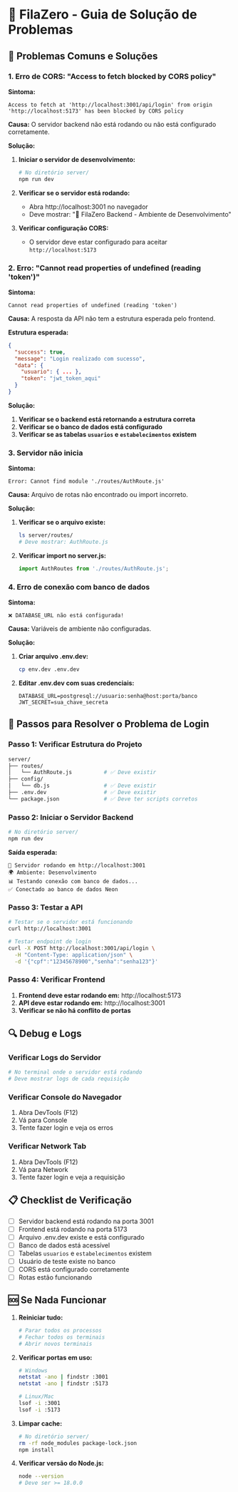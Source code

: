# 🔧 FilaZero - Guia de Solução de Problemas

## 🚨 Problemas Comuns e Soluções

### 1. **Erro de CORS: "Access to fetch blocked by CORS policy"**

**Sintoma:**
```
Access to fetch at 'http://localhost:3001/api/login' from origin 'http://localhost:5173' has been blocked by CORS policy
```

**Causa:** O servidor backend não está rodando ou não está configurado corretamente.

**Solução:**
1. **Iniciar o servidor de desenvolvimento:**
   ```bash
   # No diretório server/
   npm run dev
   ```

2. **Verificar se o servidor está rodando:**
   - Abra http://localhost:3001 no navegador
   - Deve mostrar: "🚀 FilaZero Backend - Ambiente de Desenvolvimento"

3. **Verificar configuração CORS:**
   - O servidor deve estar configurado para aceitar `http://localhost:5173`

### 2. **Erro: "Cannot read properties of undefined (reading 'token')"**

**Sintoma:**
```
Cannot read properties of undefined (reading 'token')
```

**Causa:** A resposta da API não tem a estrutura esperada pelo frontend.

**Estrutura esperada:**
```json
{
  "success": true,
  "message": "Login realizado com sucesso",
  "data": {
    "usuario": { ... },
    "token": "jwt_token_aqui"
  }
}
```

**Solução:**
1. **Verificar se o backend está retornando a estrutura correta**
2. **Verificar se o banco de dados está configurado**
3. **Verificar se as tabelas `usuarios` e `estabelecimentos` existem**

### 3. **Servidor não inicia**

**Sintoma:**
```
Error: Cannot find module './routes/AuthRoute.js'
```

**Causa:** Arquivo de rotas não encontrado ou import incorreto.

**Solução:**
1. **Verificar se o arquivo existe:**
   ```bash
   ls server/routes/
   # Deve mostrar: AuthRoute.js
   ```

2. **Verificar import no server.js:**
   ```javascript
   import AuthRoutes from './routes/AuthRoute.js';
   ```

### 4. **Erro de conexão com banco de dados**

**Sintoma:**
```
❌ DATABASE_URL não está configurada!
```

**Causa:** Variáveis de ambiente não configuradas.

**Solução:**
1. **Criar arquivo .env.dev:**
   ```bash
   cp env.dev .env.dev
   ```

2. **Editar .env.dev com suas credenciais:**
   ```env
   DATABASE_URL=postgresql://usuario:senha@host:porta/banco
   JWT_SECRET=sua_chave_secreta
   ```

## 🚀 **Passos para Resolver o Problema de Login**

### **Passo 1: Verificar Estrutura do Projeto**
```bash
server/
├── routes/
│   └── AuthRoute.js          # ✅ Deve existir
├── config/
│   └── db.js                 # ✅ Deve existir
├── .env.dev                  # ✅ Deve existir
└── package.json              # ✅ Deve ter scripts corretos
```

### **Passo 2: Iniciar o Servidor Backend**
```bash
# No diretório server/
npm run dev
```

**Saída esperada:**
```
🚀 Servidor rodando em http://localhost:3001
🌍 Ambiente: Desenvolvimento
📊 Testando conexão com banco de dados...
✅ Conectado ao banco de dados Neon
```

### **Passo 3: Testar a API**
```bash
# Testar se o servidor está funcionando
curl http://localhost:3001

# Testar endpoint de login
curl -X POST http://localhost:3001/api/login \
  -H "Content-Type: application/json" \
  -d '{"cpf":"12345678900","senha":"senha123"}'
```

### **Passo 4: Verificar Frontend**
1. **Frontend deve estar rodando em:** http://localhost:5173
2. **API deve estar rodando em:** http://localhost:3001
3. **Verificar se não há conflito de portas**

## 🔍 **Debug e Logs**

### **Verificar Logs do Servidor**
```bash
# No terminal onde o servidor está rodando
# Deve mostrar logs de cada requisição
```

### **Verificar Console do Navegador**
1. Abra DevTools (F12)
2. Vá para Console
3. Tente fazer login e veja os erros

### **Verificar Network Tab**
1. Abra DevTools (F12)
2. Vá para Network
3. Tente fazer login e veja a requisição

## 📋 **Checklist de Verificação**

- [ ] Servidor backend está rodando na porta 3001
- [ ] Frontend está rodando na porta 5173
- [ ] Arquivo .env.dev existe e está configurado
- [ ] Banco de dados está acessível
- [ ] Tabelas `usuarios` e `estabelecimentos` existem
- [ ] Usuário de teste existe no banco
- [ ] CORS está configurado corretamente
- [ ] Rotas estão funcionando

## 🆘 **Se Nada Funcionar**

1. **Reiniciar tudo:**
   ```bash
   # Parar todos os processos
   # Fechar todos os terminais
   # Abrir novos terminais
   ```

2. **Verificar portas em uso:**
   ```bash
   # Windows
   netstat -ano | findstr :3001
   netstat -ano | findstr :5173
   
   # Linux/Mac
   lsof -i :3001
   lsof -i :5173
   ```

3. **Limpar cache:**
   ```bash
   # No diretório server/
   rm -rf node_modules package-lock.json
   npm install
   ```

4. **Verificar versão do Node.js:**
   ```bash
   node --version
   # Deve ser >= 18.0.0
   ```
